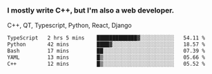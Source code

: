 <h3>I mostly write C++, but I'm also a web developer.</h3>
<p>C++, QT, Typescript, Python, React, Django</p>

<!--START_SECTION:waka-->

```txt
TypeScript   2 hrs 5 mins    █████████████▓░░░░░░░░░░░   54.11 %
Python       42 mins         ████▓░░░░░░░░░░░░░░░░░░░░   18.57 %
Bash         17 mins         ██░░░░░░░░░░░░░░░░░░░░░░░   07.39 %
YAML         13 mins         █▒░░░░░░░░░░░░░░░░░░░░░░░   05.66 %
C++          12 mins         █▒░░░░░░░░░░░░░░░░░░░░░░░   05.52 %
```

<!--END_SECTION:waka-->
